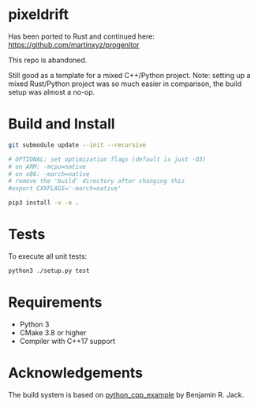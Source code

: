# pixeldrift

Has been ported to Rust and continued here: https://github.com/martinxyz/progenitor

This repo is abandoned.

Still good as a template for a mixed C++/Python project. Note: setting up a
mixed Rust/Python project was so much easier in comparison, the build setup was
almost a no-op.

# Build and Install

```bash
git submodule update --init --recursive

# OPTIONAL: set optimization flags (default is just -O3)
# on ARM: -mcpu=native
# on x86: -march=native
# remove the 'build' directory after changing this
#export CXXFLAGS='-march=native'

pip3 install -v -e .
```

# Tests
To execute all unit tests:

```bash
python3 ./setup.py test
```

# Requirements

- Python 3
- CMake 3.8 or higher
- Compiler with C++17 support

# Acknowledgements

The build system is based on [python_cpp_example](http://www.benjack.io/2018/02/02/python-cpp-revisited.html) by Benjamin R. Jack.
